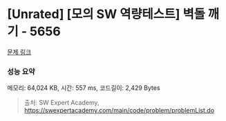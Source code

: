 # [Unrated] [모의 SW 역량테스트] 벽돌 깨기 - 5656 

[문제 링크](https://swexpertacademy.com/main/code/problem/problemDetail.do?contestProbId=AWXRQm6qfL0DFAUo) 

### 성능 요약

메모리: 64,024 KB, 시간: 557 ms, 코드길이: 2,429 Bytes



> 출처: SW Expert Academy, https://swexpertacademy.com/main/code/problem/problemList.do